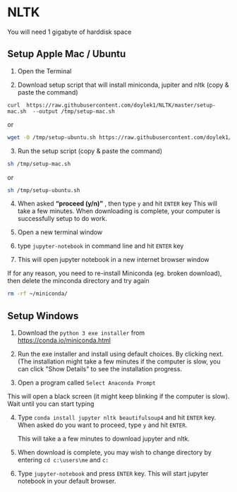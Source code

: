 # NLTK

You will need 1 gigabyte of harddisk space

## Setup Apple Mac / Ubuntu


1) Open the Terminal

2) Download setup script that will install miniconda, jupiter and nltk (copy & paste the command)

```
curl  https://raw.githubusercontent.com/doylek1/NLTK/master/setup-mac.sh  --output /tmp/setup-mac.sh
```
or

```sh
wget -O /tmp/setup-ubuntu.sh https://raw.githubusercontent.com/doylek1/NLTK/master/setup-ubuntu.sh
```


3) Run the setup script (copy & paste the command)
```sh
sh /tmp/setup-mac.sh
```

or

```sh
sh /tmp/setup-ubuntu.sh
```



4) When asked **“proceed (y/n)”**  , then type `y` and hit `ENTER` key
    This will take a few minutes.  When downloading is complete, your computer is successfully setup to do work.  




5) Open a new terminal window

6) type `jupyter-notebook` in command line and hit `ENTER` key

7) This will open jupyter notebook in a new internet browser window



If for any reason, you need to re-install Miniconda (eg. broken download), then delete the minconda directory and try again

```sh
rm -rf ~/miniconda/
```







## Setup Windows


1) Download the `python 3 exe installer` from https://conda.io/miniconda.html 

2) Run the exe installer and install using default choices.  By clicking next.  (The installation might take a few minutes if the computer is slow, you can click "Show Details" to see the installation progress.

3) Open a program called `Select Anaconda Prompt`

This will open a black screen (it might keep blinking if the computer is slow).  Wait until you can start typing

4) Type `conda install jupyter nltk beautifulsoup4` and hit `ENTER` key.  When asked do you want to proceed, type `y` and hit `ENTER`.
   
   This will take a a few minutes to download jupyter and nltk.
   
5) When download is complete, you may wish to change directory by entering  `cd c:\users\me` and `c:`    

6) Type `jupyter-notebook` and press `ENTER` key.    This will start jupyter notebook in your default browser.   

